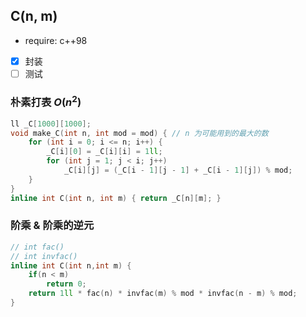 ## C(n, m)
 - require: c++98
 - [x] 封装
 - [ ] 测试

### 朴素打表 $O(n ^ 2)$
```cpp
ll _C[1000][1000];
void make_C(int n, int mod = mod) { // n 为可能用到的最大的数
    for (int i = 0; i <= n; i++) {
        _C[i][0] = _C[i][i] = 1ll;
        for (int j = 1; j < i; j++)
            _C[i][j] = (_C[i - 1][j - 1] + _C[i - 1][j]) % mod;
    }
}
inline int C(int n, int m) { return _C[n][m]; }
```

### 阶乘 & 阶乘的逆元
```cpp
// int fac()
// int invfac()
inline int C(int n,int m) {
    if(n < m)
        return 0;
    return 1ll * fac(n) * invfac(m) % mod * invfac(n - m) % mod;
}
```

